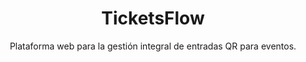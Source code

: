 ---
id: 1
lang: es
order: 1
type: Privado
platform: Web
title: TicketsFlow
subtitle: Plataforma web para la gestión integral de entradas QR para eventos.
description: Plataforma web que permite crear, distribuir y administrar entradas QR para eventos. Facilita a los organizadores el control de la venta de tickets, con registros de cantidad, tipos, precios, ingresos y gastos, ofreciendo una visión completa para la gestión financiera y operativa de cada evento.
characteristics:
    - Creación y gestión de eventos con roles diferenciados (dueño y organizador).
    - Panel de control con estadísticas en tiempo real mediante gráficos.
    - Sistema de entradas y tandas con precios configurables y reportes de ventas.
    - Escaneo de códigos QR para validar ingresos.
    - Gestión de invitados, historial de escaneos y lista negra.
    - Registro de actividad con trazabilidad completa de acciones.
    - Módulo de gastos e ingresos con control financiero del evento.
    - Flyer personalizado con integración de QR único.
    - Ranking de invitados y logros dentro del evento.
challenges:
    - Implementación de un sistema de roles y permisos flexible.
    - Generación dinámica de códigos QR únicos y seguros.
    - Integración de múltiples módulos en un panel unificado con visualización de datos.
    - Optimización del rendimiento para consultas en tiempo real.
    - Manejo de logs detallados y trazabilidad de acciones de usuarios.
skills:
    - React Js
    - Next js
    - Typescript
    - Tailwind Css
    - .NET
    - Entity Framework
    - SQL Server
    - DbDiagram
    - Linux
    - Nginx
images:
    - /ticketsflow/1.png
    - /ticketsflow/2.png
    - /ticketsflow/3.png
    - /ticketsflow/4.png
    - /ticketsflow/5.png
    - /ticketsflow/6.png
    - /ticketsflow/7.png
    - /ticketsflow/8.png
    - /ticketsflow/9.png
    - /ticketsflow/10.png
mockups:
    - /mockups/ticketsflow/ticketsflow-1.png
    - /mockups/ticketsflow/ticketsflow-2.png
librariesFrontend:
    - {
        name: chart.js,
        version: "4.5.0"
    }
    - {
        name: chartjs-plugin-datalabels,
        version: "2.2.0"
    }
    - {
        name: react-chartjs-2,
        version: "5.3.0"
    }
    - {
        name: jose,
        version: "5.2.4"
    }
    - {
        name: qrcode.react,
        version: "4.2.0"
    }
    - {
        name: react-qr-barcode-scanner,
        version: "2.1.6"
    }
librariesBackend:
    - {
        name: Authentication Jwt Bearer,
        version: "8.0.8"
    }
    - {
        name: AutoMapper,
        version: "13.0.1"
    }
---